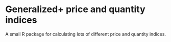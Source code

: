 # Generalized+ price and quantity indices

A small R  package for calculating lots of different price and quantity indices.
